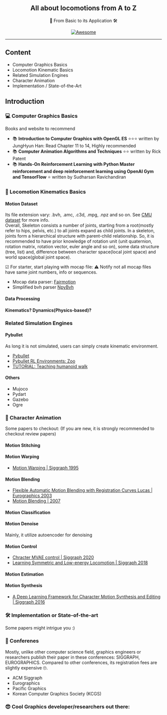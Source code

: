 <h2 align="center"> All about locomotions from A to Z </h2>

<div align="center">
  
  📓 From Basic to its Application 🛠</p>
  
  [![Awesome](https://awesome.re/badge-flat2.svg)](https://awesome.re)
  
 </div>
  
---
## Content
- Computer Graphics Basics
- Locomotion Kinematic Basics
- Related Simulation Engines
- Character Animation
- Implementation / State-of-the-Art

## Introduction

### 💻 Computer Graphics Basics
Books and website to recommend 
- 📚 **Introduction to Computer Graphics with OpenGL ES** ⭐⭐⭐ written by JungHyun Han: Read Chapter 11 to 14, Highly recommended
- 📚 **Computer Animation Algorithms and Techniques** ⭐⭐ written by Rick Patent
- 📚 **Hands-On Reinforcement Learning with Python Master reinforcement and deep reinforcement learning using OpenAI Gym and TensorFlow** ⭐ written by Sudharsan Ravichandiran

### 🦿 Locomotion Kinematics Basics 

#### Motion Dataset 
Its file extension vary: .bvh, .amc, .c3d, .mpg, .npz and so on. See [CMU dataset](http://mocap.cs.cmu.edu/) for more info.  
Overall, Skeleton consists a number of joints, starting from a root(mostly refer to hips, pelvis, etc.) to all joints expand as child joints. In a skeleton, joints form a hierarchical structure with parent-child relationship. So, it is recommended to have prior knowledge of rotation unit (unit quaternion, rotation matrix, rotation vector, euler angle and so on), some data structure (tree, list) and, difference between character space(local joint space) and world space(global joint space).

☑ For starter, start playing with mocap file: ⚠ Notify not all mocap files have same joint numbers, info or sequences.
- Mocap data parser: [Fairmotion](https://github.com/facebookresearch/fairmotion)
- Simplified bvh parser [NpyBvh](https://github.com/dabeschte/npybvh)

#### Data Processing

#### Kinematics? Dynamics(Physics-based)?

### Related Simulation Engines

#### Pybullet
As long it is not simulated, users can simply create kinematic environment.
- [Pybullet](https://github.com/bulletphysics/bullet3)
- [Pybullet RL Environments: Zoo](https://github.com/araffin/rl-baselines-zoo)
- [TUTORIAL: Teaching humanoid walk](https://www.codeproject.com/Articles/5280281/Teaching-a-Robot-to-Walk-with-AI-Introduction-to-C)

#### Others
- Mujoco
- Pydart
- Gazebo
- Ogre

### 🦾 Character Animation
Some papers to checkout:
(If you are new, it is strongly recommended to checkout review papers)

#### Motion Stitching

#### Motion Warping
- [Motion Warping | Siggraph 1995](https://homes.cs.washington.edu/~zoran/warpage/warpage.pdf)

#### Motion Blending
- [Flexible Automatic Motion Blending with Registration Curves Lucas | Eurographics 2003](https://research.cs.wisc.edu/graphics/Gallery/kovar.vol/RegistrationCurves/regCurves.pdf)
- [Motion Blending | 2007](http://image.diku.dk/projects/media/kristine.slot.07.pdf)

#### Motion Classification

#### Motion Denoise
Mainly, it utilize autoencoder for denoising

#### Motion Control
- [Chracter MVAE control | Siggraph 2020](https://arxiv.org/pdf/2103.14274.pdf)
- [Learning Symmetric and Low-energy Locomotion | Siggraph 2018](https://arxiv.org/pdf/1801.08093.pdf)

#### Motion Estimation

#### Motion Synthesis
- [A Deep Learning Framework for Character Motion Synthesis and Editing | Siggraph 2016](https://www.ipab.inf.ed.ac.uk/cgvu/motionsynthesis.pdf)



### 🛠 Implementation or State-of-the-art

Some papers might intrigue you :)


### 📌 Conferenes
Mostly, unlike other computer science field, graphics engineers or researchers publish their paper in these conferences: SIGGRAPH, EUROGRAPHICS. Compared to other conferences, its registration fees are slightly expensive 🙄.

- ACM Siggraph
- Eurographics
- Pacific Graphics
- Korean Computer Graphics Society (KCGS)


### 😎 Cool Graphics developer/researchers out there:


